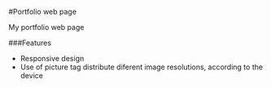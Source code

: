 #Portfolio web page

My portfolio web page

###Features
- Responsive design
- Use of picture tag distribute diferent image resolutions, according to the device